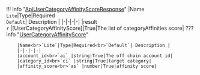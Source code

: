 !!! info "[ApiUserCategoryAffinityScoreResponse](/../../schemas/api_user_category_affinity_score_response)"
    |Name<br>`Lite`|Type|Required<br>`Default`| Description |
    |-|-|-|-|
    |result<br>`r` |[UserCategoryAffinityScore]|True|The list of categoryAffinities score|
    ??? info "[UserCategoryAffinityScore](/../../schemas/user_category_affinity_score)"
        <br>

        |Name<br>`Lite`|Type|Required<br>`Default`| Description |
        |-|-|-|-|
        |account_id<br>`ai` |string|True|The off chain account id|
        |category_id<br>`ci` |string|True|target category|
        |affinity_score<br>`as` |number|True|affinity score|
